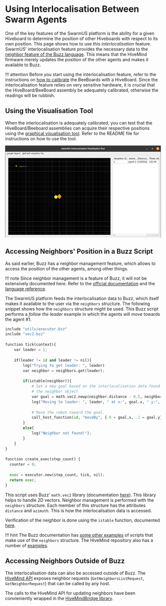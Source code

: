 # Using Interlocalisation Between Swarm Agents

One of the key features of the SwarmUS platform is the ability for a given Hiveboard to determine the position of other Hiveboards with respect to its own position. This page shows how to use this *interlocalisation* feature. SwarmUS' interlocalisation feature provides the necessary data to the [neighbor feature of the Buzz language](https://the.swarming.buzz/wiki/doku.php?id=buzz_syntax_cheatsheet&s[]=neighbors). This means that the HiveMind firmware merely updates the position of the other agents and makes it available to Buzz.

<!-- TODO 
!!! Note
    The interlocalisation module is a rather complex feature of the SwarmUS platform. For extensive documentation about the design and implementation of the feature, refer to TODO.

-->

!!! attention
    Before you start using the interlocalisation feature, refer to the instructions on [how to calibrate](../../reference/Interlocalisation/how-to-calibrate-interloc.md) the BeeBoards with a HiveBoard. Since the interlocalisation feature relies on very sensitive hardware, it is crucial that the HiveBoard/BeeBoard assembly be adequately calibrated, otherwise the readings will be rubbish.

## Using the Visualisation Tool

When the interlocalisation is adequately calibrated, you can test that the HiveBoard/Beeboard assemblies can acquire their respective positions using the [graphical visualisation tool](https://github.com/SwarmUS/TestBench-Python). Refer to the README file for instructions on how to use the tool.

![](img/visualisation_tool.png)

## Accessing Neighbors' Position in a Buzz Script

As said earlier, Buzz has a neighbor management feature, which allows to access the position of the other agents, among other things.

!!! note
    Since neighbor management is a feature of Buzz, it will not be extensively documented here. Refer to the [official documentation](https://the.swarming.buzz/wiki/doku.php?id=buzz_syntax_cheatsheet&s[]=neighbors) and the [language reference](https://github.com/buzz-lang/Buzz/blob/master/doc/api.md).

The SwarmUS platform feeds the interlocalisation data to Buzz, which itself makes it available to the user via the `neighbors` structure. The following snippet shows how the `neighbors` structure might be used. This Buzz script performs a _follow the leader_ example in which the agents will move towards the agent #1.

```python
include "utils/executor.bzz"
include "vec2.bzz"

function tick(context){
    var leader = 1;

    if(leader != id and leader != nil){
        log("Trying to get leader: ", leader)
        var neighbor = neighbors.get(leader);

        if(istable(neighbor)){
            # Set a new goal based on the interlocalisation data found in 
            # the neighbor object
            var goal = math.vec2.newp(neighbor.distance - 0.5, neighbor.azimuth);
            log("Moving to leader: ", leader, " at x:", goal.x, " y:", goal.y);

            # Move the robot toward the goal.
            call_host_function(id, "moveBy", {.0 = goal.x, .1 = goal.y});
        }
        else{
            log("Neighbor not found!");
        }
    }
}

function create_exec(step_count) {
  counter = 0;

  exec = executor.new(step_count, tick, nil);
  return exec;
}
```

This script uses Buzz' `math.vec2` library (documentation [here](https://github.com/buzz-lang/Buzz/blob/master/doc/api.md#mathvec2lib)). This library helps to handle 2D vectors. Neighbor management is performed with the `neighbors` structure. Each member of this structure has the attributes `distance` and `azimuth`. This is how the interlocalisation data is accessed.

Verification of the neighbor is done using the `istable` function, documented [here](https://swarmus.github.io/HiveMind/namespaceBittyBuzzUserFunctions.html#a47f43221b7fd135259c540016ae55544).

!!! hint
    The Buzz documentation has [some other examples](https://the.swarming.buzz/wiki/doku.php?id=buzz_examples) of scripts that make use of the `neighbors` structure. The HiveMind repository also has a number of [examples](https://github.com/SwarmUS/HiveMind/tree/master/src/bittybuzz/buzz_scripts/behaviors).

## Accessing Neighbors Outside of Buzz

The interlocalisation data can also be accessed outside of Buzz. The [HiveMind API](../../reference/HiveMind/hivemind-api.md) exposes neighbor requests (`GetNeighborsListRequest`, `GetNeighborRequest`) that can be called by any host.

The calls to the HiveMind API for updating neighbors have been convieniently wrapped in the [HiveMindBridge library](https://swarmus.github.io/HiveMindBridge/classIHiveMindBridge.html).